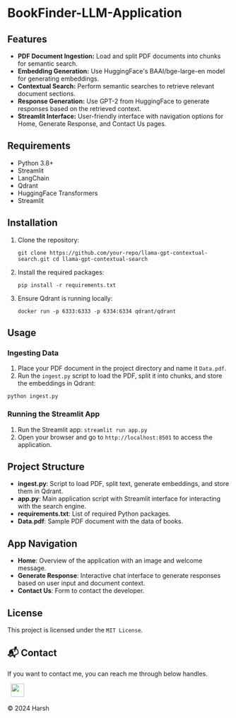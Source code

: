 # BookFinder-LLM-Application

## Features

- **PDF Document Ingestion:** Load and split PDF documents into chunks for semantic search.
- **Embedding Generation:** Use HuggingFace's BAAI/bge-large-en model for generating embeddings.
- **Contextual Search:** Perform semantic searches to retrieve relevant document sections.
- **Response Generation:** Use GPT-2 from HuggingFace to generate responses based on the retrieved context.
- **Streamlit Interface:** User-friendly interface with navigation options for Home, Generate Response, and Contact Us pages.

## Requirements

- Python 3.8+
- Streamlit
- LangChain
- Qdrant
- HuggingFace Transformers
- Streamlit

## Installation

1. Clone the repository:

   `git clone https://github.com/your-repo/llama-gpt-contextual-search.git
   cd llama-gpt-contextual-search`

2. Install the required packages:
   
    `pip install -r requirements.txt`

3. Ensure Qdrant is running locally:
   
    `docker run -p 6333:6333 -p 6334:6334 qdrant/qdrant`

## Usage
### Ingesting Data
1. Place your PDF document in the project directory and name it `Data.pdf`.
2. Run the `ingest.py` script to load the PDF, split it into chunks, and store the embeddings in Qdrant:

`python ingest.py`

### Running the Streamlit App
1. Run the Streamlit app:
   `streamlit run app.py`
2. Open your browser and go to `http://localhost:8501` to access the application.

## Project Structure

- **ingest.py**: Script to load PDF, split text, generate embeddings, and store them in Qdrant.
- **app.py**: Main application script with Streamlit interface for interacting with the search engine.
- **requirements.txt**: List of required Python packages.
- **Data.pdf**: Sample PDF document with the data of books.

## App Navigation

- **Home**: Overview of the application with an image and welcome message.
- **Generate Response**: Interactive chat interface to generate responses based on user input and document context.
- **Contact Us**: Form to contact the developer.

## License

This project is licensed under the `MIT License`.

## 📬 Contact

If you want to contact me, you can reach me through below handles.

&nbsp;&nbsp;<a href="https://www.linkedin.com/in/harsh-kumawat-069bb324b/"><img src="https://www.felberpr.com/wp-content/uploads/linkedin-logo.png" width="30"></img></a>

© 2024 Harsh
